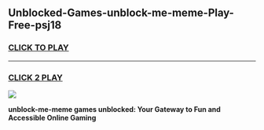 
## Unblocked-Games-unblock-me-meme-Play-Free-psj18
<h3>
<a href="https://premium76.site?title=unblock-me-meme&ref=12A">CLICK TO PLAY</a></h3>
<hr>

<h3>
<a href="https://premium76.site?title=unblock-me-meme&ref=12A">CLICK 2 PLAY</a>
  
</h3>

<a href="https://premium76.site?title=unblock-me-meme&ref=12A"><img src="https://clearcache.store/games.png"></a>


**unblock-me-meme games unblocked: Your Gateway to Fun and Accessible Online Gaming**
